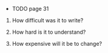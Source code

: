 + TODO page 31

1. How difficult was it to write?


2. How hard is it to understand?


3. How expensive will it be to change?

